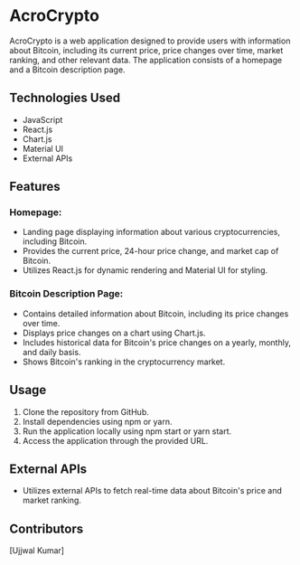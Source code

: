# AcroCrypto

AcroCrypto is a web application designed to provide users with information about Bitcoin, including its current price, price changes over time, market ranking, and other relevant data. The application consists of a homepage and a Bitcoin description page.

## Technologies Used
- JavaScript
- React.js
- Chart.js
- Material UI
- External APIs

## Features

### Homepage:
- Landing page displaying information about various cryptocurrencies, including Bitcoin.
- Provides the current price, 24-hour price change, and market cap of Bitcoin.
- Utilizes React.js for dynamic rendering and Material UI for styling.

### Bitcoin Description Page:
- Contains detailed information about Bitcoin, including its price changes over time.
- Displays price changes on a chart using Chart.js.
- Includes historical data for Bitcoin's price changes on a yearly, monthly, and daily basis.
- Shows Bitcoin's ranking in the cryptocurrency market.

## Usage
1. Clone the repository from GitHub.
2. Install dependencies using npm or yarn.
3. Run the application locally using npm start or yarn start.
4. Access the application through the provided URL.

## External APIs
- Utilizes external APIs to fetch real-time data about Bitcoin's price and market ranking.

## Contributors
[Ujjwal Kumar]
